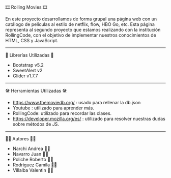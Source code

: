 🎞 Rolling Movies 🎞

En este proyecto desarrollamos de forma grupal una página web con un catálogo de películas al estilo de netflix, flow, HBO Go, etc. Esta página representa al segundo proyecto que estamos realizando con la institución RollingCode, con el objetivo de implementar nuestros conocimientos de HTML, CSS y JavaScript.

***

📖 Librerías Utilizadas 📖
- Bootstrap v5.2
- SweetAlert v2
- Glider v1.7.7

***

🛠️ Herramientas Utilizadas 🛠️
- https://www.themoviedb.org/ : usado para rellenar la db.json
- Youtube : utilizado para aprender más.
- RollingCode: utilizado para recordar las clases.
- https://developer.mozilla.org/es/ : utilizado para resolver nuestras dudas sobre métodos de JS.

***

👩‍💻 Autores 👨‍💻
- Narchi Andrea 👩‍💼
- Navarro Juan 👨‍💼
- Poliche Roberto 👨‍💼
- Rodriguez Camila 👩‍💼
- Villalba Valentin 👨‍💼
